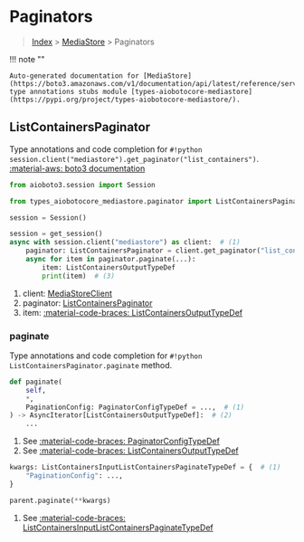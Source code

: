 # Paginators

> [Index](../README.md) > [MediaStore](./README.md) > Paginators

!!! note ""

    Auto-generated documentation for [MediaStore](https://boto3.amazonaws.com/v1/documentation/api/latest/reference/services/mediastore.html#MediaStore)
    type annotations stubs module [types-aiobotocore-mediastore](https://pypi.org/project/types-aiobotocore-mediastore/).

## ListContainersPaginator

Type annotations and code completion for `#!python session.client("mediastore").get_paginator("list_containers")`.
[:material-aws: boto3 documentation](https://boto3.amazonaws.com/v1/documentation/api/latest/reference/services/mediastore.html#MediaStore.Paginator.ListContainers)

```python title="Usage example"
from aioboto3.session import Session

from types_aiobotocore_mediastore.paginator import ListContainersPaginator

session = Session()

session = get_session()
async with session.client("mediastore") as client:  # (1)
    paginator: ListContainersPaginator = client.get_paginator("list_containers")  # (2)
    async for item in paginator.paginate(...):
        item: ListContainersOutputTypeDef
        print(item)  # (3)
```

1. client: [MediaStoreClient](./client.md)
2. paginator: [ListContainersPaginator](./paginators.md#listcontainerspaginator)
3. item: [:material-code-braces: ListContainersOutputTypeDef](./type_defs.md#listcontainersoutputtypedef) 


### paginate

Type annotations and code completion for `#!python ListContainersPaginator.paginate` method.

```python title="Method definition"
def paginate(
    self,
    *,
    PaginationConfig: PaginatorConfigTypeDef = ...,  # (1)
) -> AsyncIterator[ListContainersOutputTypeDef]:  # (2)
    ...
```

1. See [:material-code-braces: PaginatorConfigTypeDef](./type_defs.md#paginatorconfigtypedef) 
2. See [:material-code-braces: ListContainersOutputTypeDef](./type_defs.md#listcontainersoutputtypedef) 


```python title="Usage example with kwargs"
kwargs: ListContainersInputListContainersPaginateTypeDef = {  # (1)
    "PaginationConfig": ...,
}

parent.paginate(**kwargs)
```

1. See [:material-code-braces: ListContainersInputListContainersPaginateTypeDef](./type_defs.md#listcontainersinputlistcontainerspaginatetypedef) 
